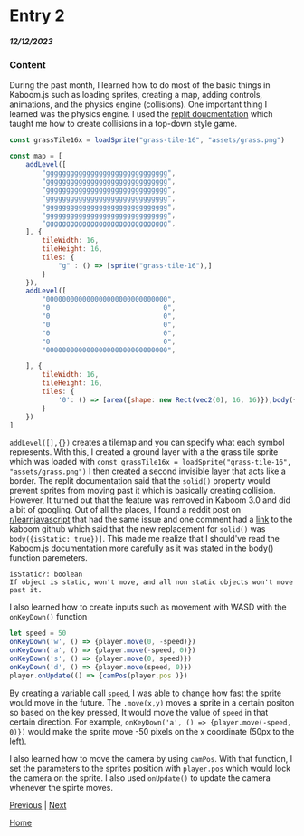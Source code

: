 # Entry 2
##### 12/12/2023

### Content  
During the past month, I learned how to do most of the basic things in Kaboom.js such as loading sprites, creating a map, adding controls, animations, and the physics engine (collisions). One important thing I learned was the physics engine. I used the [replit doucmentation](https://docs.replit.com/tutorials/kaboom/physics-playground-with-kaboom) which taught me how to create collisions in a top-down style game. 
```js
const grassTile16x = loadSprite("grass-tile-16", "assets/grass.png")

const map = [
    addLevel([
        "gggggggggggggggggggggggggggggg",
        "gggggggggggggggggggggggggggggg",
        "gggggggggggggggggggggggggggggg",
        "gggggggggggggggggggggggggggggg",
        "gggggggggggggggggggggggggggggg",
        "gggggggggggggggggggggggggggggg",
        "gggggggggggggggggggggggggggggg",
    ], {
        tileWidth: 16,
        tileHeight: 16,
        tiles: {
            "g" : () => [sprite("grass-tile-16"),]
        }
    }),
    addLevel([
        "000000000000000000000000000000",
        "0                            0",
        "0                            0",
        "0                            0",
        "0                            0",
        "0                            0",
        "000000000000000000000000000000",

    ], {
        tileWidth: 16,
        tileHeight: 16,
        tiles: {
            '0': () => [area({shape: new Rect(vec2(0), 16, 16)}),body({isStatic: true})],
        }
    })
]
```
`addLevel([],{})` creates a tilemap and you can specify what each symbol represents. With this, I created a ground layer with a the grass tile sprite which was loaded with `const grassTile16x = loadSprite("grass-tile-16", "assets/grass.png")` I then created a second invisible layer that acts like a border. The replit documentation said that the `solid()` property would prevent sprites from moving past it which is basically creating collision. However, It turned out that the feature was removed in Kaboom 3.0 and did a bit of googling. Out of all the places, I found a reddit post on [r/learnjavascript](https://www.reddit.com/r/learnjavascript/comments/15t5d9b/kaboomjs_solid_is_not_defined/?rdt=43048) that had the same issue and one comment had a [link](https://github.com/replit/kaboom/issues/662#issuecomment-1383741122) to the kaboom github which said that the new replacement for `solid()` was `body({isStatic: true})]`. This made me realize that I should've read the Kaboom.js documentation more carefully as it was stated in the body() function paremeters. 
```
isStatic?: boolean
If object is static, won't move, and all non static objects won't move past it.
```
I also learned how to create inputs such as movement with WASD with the `onKeyDown()` function
```js
let speed = 50
onKeyDown('w', () => {player.move(0, -speed)})
onKeyDown('a', () => {player.move(-speed, 0)})
onKeyDown('s', () => {player.move(0, speed)})
onKeyDown('d', () => {player.move(speed, 0)})
player.onUpdate(() => {camPos(player.pos )})
```
By creating a variable call `speed`, I was able to change how fast the sprite would move in the future. The `.move(x,y)` moves a sprite in a certain positon so based on the key pressed, It would move the value of `speed` in that certain direction. For example, `onKeyDown('a', () => {player.move(-speed, 0)})` would make the sprite move -50 pixels on the x coordinate (50px to the left). 

I also learned how to move the camera by using `camPos`. With that function, I set the parameters to the sprites position with `player.pos` which would lock the camera on the sprite. I also used `onUpdate()` to update the camera whenever the spirte moves. 

[Previous](entry01.md) | [Next](entry03.md)

[Home](../README.md)
